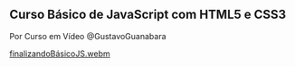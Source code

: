 ## Curso Básico de JavaScript com HTML5 e CSS3
Por Curso em  Vídeo @GustavoGuanabara

[finalizandoBásicoJS.webm](https://user-images.githubusercontent.com/96260047/183477431-bd3b023b-9515-4851-a05a-46c46d6d1493.webm)
